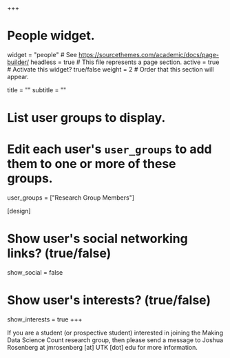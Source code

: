 +++
# People widget.
widget = "people"  # See https://sourcethemes.com/academic/docs/page-builder/
headless = true  # This file represents a page section.
active = true  # Activate this widget? true/false
weight = 2 # Order that this section will appear.

title = ""
subtitle = ""

# List user groups to display.
#   Edit each user's `user_groups` to add them to one or more of these groups.
user_groups = ["Research Group Members"]
               
[design]
# Show user's social networking links? (true/false)
show_social = false

# Show user's interests? (true/false)
show_interests = true
+++

If you are a student (or prospective student) interested in joining the Making Data Science Count research group, then please send a message to Joshua Rosenberg at jmrosenberg [at] UTK [dot] edu for more information.